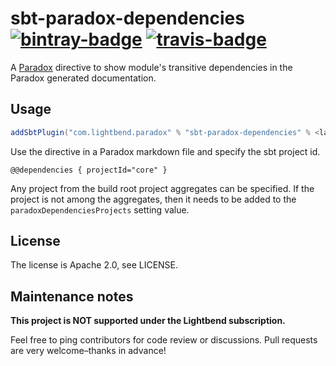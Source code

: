 # sbt-paradox-dependencies [![bintray-badge][]][bintray] [![travis-badge][]][travis]

A [Paradox](https://github.com/lightbend/paradox/) directive to show module's transitive dependencies in the Paradox generated documentation.

## Usage 

```scala
addSbtPlugin("com.lightbend.paradox" % "sbt-paradox-dependencies" % <latest>)
```

Use the directive in a Paradox markdown file and specify the sbt project id.

```
@@dependencies { projectId="core" }
```

Any project from the build root project aggregates can be specified. If the project is not among the aggregates, then it needs
to be added to the `paradoxDependenciesProjects` setting value.

## License

The license is Apache 2.0, see LICENSE.

## Maintenance notes

**This project is NOT supported under the Lightbend subscription.**

Feel free to ping contributors for code review or discussions. Pull requests are very welcome–thanks in advance!

[bintray]:               https://bintray.com/sbt/sbt-plugin-releases/sbt-paradox-dependencies
[bintray-badge]:         https://api.bintray.com/packages/sbt/sbt-plugin-releases/sbt-paradox-dependencies/images/download.svg
[travis]:                https://travis-ci.com/lightbend/sbt-paradox-dependencies
[travis-badge]:          https://travis-ci.com/lightbend/sbt-paradox-dependencies.svg?branch=master


